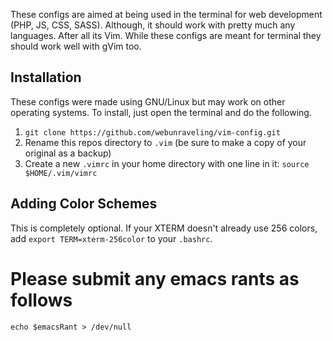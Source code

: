 These configs are aimed at being used in the terminal for web development (PHP, JS, CSS, SASS). Although, it should work with pretty much any languages. After all its Vim. While these configs are meant for terminal they should work well with gVim too.

## Installation
These configs were made using GNU/Linux but may work on other operating systems. To install, just open the terminal and do the following.

1. `git clone https://github.com/webunraveling/vim-config.git`
1. Rename this repos directory to `.vim` (be sure to make a copy of your original as a backup)
1. Create a new `.vimrc` in your home directory with one line in it: `source $HOME/.vim/vimrc`

## Adding Color Schemes
This is completely optional. If your XTERM doesn't already use 256 colors, add `export TERM=xterm-256color` to your `.bashrc`.

# Please submit any emacs rants as follows
`echo $emacsRant > /dev/null`

